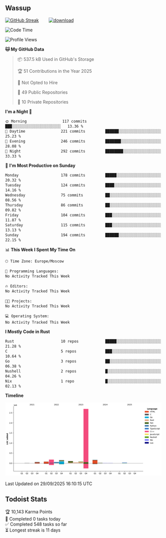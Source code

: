 ## Wassup

<!--
-->

[![GitHub Streak](http://github-readme-streak-stats.herokuapp.com?user=archeoss&theme=shades-of-purple&hide_border=true&date_format=j%20M%5B%20Y%5D)](https://git.io/streak-stats)&nbsp;&nbsp;&nbsp;&nbsp;&nbsp;&nbsp;&nbsp;&nbsp;[![download](https://user-images.githubusercontent.com/68448737/147796309-d8b65b1d-4dde-40d9-b03a-2b42aaa6cd43.jpeg)
](http://bmstu.ru/)

<!--START_SECTION:waka-->
![Code Time](http://img.shields.io/badge/Code%20Time-4%2C005%20hrs%2035%20mins-blue)

![Profile Views](http://img.shields.io/badge/Profile%20Views-0-blue)

**🐱 My GitHub Data** 

> 📦 537.5 kB Used in GitHub's Storage 
 > 
> 🏆 51 Contributions in the Year 2025
 > 
> 🚫 Not Opted to Hire
 > 
> 📜 49 Public Repositories 
 > 
> 🔑 10 Private Repositories 
 > 
**I'm a Night 🦉** 

```text
🌞 Morning                117 commits         ███░░░░░░░░░░░░░░░░░░░░░░   13.36 % 
🌆 Daytime                221 commits         ██████░░░░░░░░░░░░░░░░░░░   25.23 % 
🌃 Evening                246 commits         ███████░░░░░░░░░░░░░░░░░░   28.08 % 
🌙 Night                  292 commits         ████████░░░░░░░░░░░░░░░░░   33.33 % 
```
📅 **I'm Most Productive on Sunday** 

```text
Monday                   178 commits         █████░░░░░░░░░░░░░░░░░░░░   20.32 % 
Tuesday                  124 commits         ████░░░░░░░░░░░░░░░░░░░░░   14.16 % 
Wednesday                75 commits          ██░░░░░░░░░░░░░░░░░░░░░░░   08.56 % 
Thursday                 86 commits          ██░░░░░░░░░░░░░░░░░░░░░░░   09.82 % 
Friday                   104 commits         ███░░░░░░░░░░░░░░░░░░░░░░   11.87 % 
Saturday                 115 commits         ███░░░░░░░░░░░░░░░░░░░░░░   13.13 % 
Sunday                   194 commits         ██████░░░░░░░░░░░░░░░░░░░   22.15 % 
```


📊 **This Week I Spent My Time On** 

```text
🕑︎ Time Zone: Europe/Moscow

💬 Programming Languages: 
No Activity Tracked This Week

🔥 Editors: 
No Activity Tracked This Week

🐱‍💻 Projects: 
No Activity Tracked This Week

💻 Operating System: 
No Activity Tracked This Week
```

**I Mostly Code in Rust** 

```text
Rust                     10 repos            █████░░░░░░░░░░░░░░░░░░░░   21.28 % 
C                        5 repos             ███░░░░░░░░░░░░░░░░░░░░░░   10.64 % 
Go                       3 repos             ██░░░░░░░░░░░░░░░░░░░░░░░   06.38 % 
Nushell                  2 repos             █░░░░░░░░░░░░░░░░░░░░░░░░   04.26 % 
Nix                      1 repo              █░░░░░░░░░░░░░░░░░░░░░░░░   02.13 % 
```



**Timeline**

![Lines of Code chart](https://raw.githubusercontent.com/archeoss/archeoss/master/assets/bar_graph.png)


 Last Updated on 29/09/2025 16:10:15 UTC
<!--END_SECTION:waka-->

## Todoist Stats

<!-- TODO-IST:START -->
🏆  10,143 Karma Points           
🌸  Completed 0 tasks today           
✅  Completed 548 tasks so far           
⏳  Longest streak is 11 days
<!-- TODO-IST:END -->
